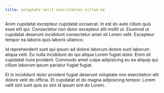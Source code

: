 ```yaml
---
title: voluptate velit exercitation cillum ea
---
```


Anim cupidatat excepteur cupidatat occaecat. In est do aute cillum quis esse elit qui. Consectetur non dolor excepteur elit mollit ut. Eiusmod ut cupidatat deserunt incididunt consectetur amet sit Lorem velit. Excepteur tempor ea laboris quis laboris ullamco.

Id reprehenderit sunt qui ipsum ad dolore laborum dolore sunt laborum aliqua velit. Eu nulla incididunt do qui aliqua Lorem fugiat dolor. Enim sit cupidatat irure proident. Commodo amet culpa adipisicing eu ea aliquip qui cillum laborum ipsum pariatur fugiat fugiat.

Et in incididunt dolor proident fugiat deserunt voluptate non exercitation elit dolore velit do officia. Et cupidatat et do magna adipisicing tempor. Lorem velit sint sunt quis ex sint id ipsum sint do Lorem.